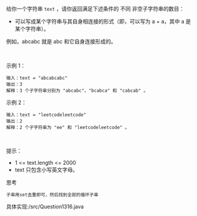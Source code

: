 给你一个字符串 `text` ，请你返回满足下述条件的 不同 非空子字符串的数目：

- 可以写成某个字符串与其自身相连接的形式（即，可以写为 a + a，其中 a 是某个字符串）。  
  
例如，abcabc 就是 abc 和它自身连接形成的。

 

示例 1：

    输入：text = "abcabcabc"
    输出：3
    解释：3 个子字符串分别为 "abcabc"，"bcabca" 和 "cabcab" 。
示例 2：

    输入：text = "leetcodeleetcode"
    输出：2
    解释：2 个子字符串为 "ee" 和 "leetcodeleetcode" 。
 

提示：

- 1 <= text.length <= 2000
- text 只包含小写英文字母。

思考

    子串用set去重即可，然后找到全部的循环子串

具体实现:/src/Question1316.java